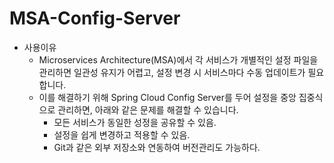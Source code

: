 # MSA-Config-Server
- 사용이유
  - Microservices Architecture(MSA)에서 각 서비스가 개별적인 설정 파일을 관리하면 일관성 유지가 어렵고, 설정 변경 시 서비스마다 수동 업데이트가 필요합니다.
  - 이를 해결하기 위해 Spring Cloud Config Server를 두어 설정을 중앙 집중식으로 관리하면, 아래와 같은 문제를 해결할 수 있습니다.
    - 모든 서비스가 동일한 성정을 공유할 수 있음.
    - 설정을 쉽게 변경하고 적용할 수 있음.
    - Git과 같은 외부 저장소와 연동하여 버전관리도 가능하다.

